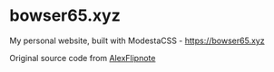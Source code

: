 # bowser65.xyz

My personal website, built with ModestaCSS - https://bowser65.xyz

Original source code from [AlexFlipnote](https://github.com/AlexFlipnote/alexflipnote.github.io)
